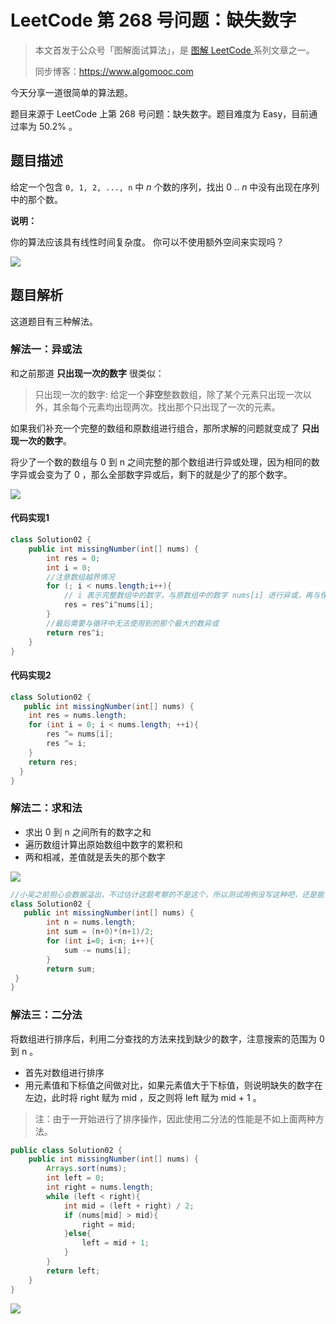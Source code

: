 # LeetCode 第 268 号问题：缺失数字

> 本文首发于公众号「图解面试算法」，是 [图解 LeetCode ](<https://github.com/MisterBooo/LeetCodeAnimation>) 系列文章之一。
>
> 同步博客：https://www.algomooc.com

今天分享一道很简单的算法题。

题目来源于 LeetCode 上第 268 号问题：缺失数字。题目难度为 Easy，目前通过率为 50.2% 。

## 题目描述

给定一个包含 `0, 1, 2, ..., n` 中 *n* 个数的序列，找出 0 .. *n* 中没有出现在序列中的那个数。

**说明：**

你的算法应该具有线性时间复杂度。 你可以不使用额外空间来实现吗？

![](https://blog-1257126549.cos.ap-guangzhou.myqcloud.com/blog/i47fw.png)

## 题目解析

这道题目有三种解法。

### 解法一：异或法

和之前那道 **只出现一次的数字** 很类似：

> 只出现一次的数字:  给定一个**非空**整数数组，除了某个元素只出现一次以外，其余每个元素均出现两次。找出那个只出现了一次的元素。

如果我们补充一个完整的数组和原数组进行组合，那所求解的问题就变成了 **只出现一次的数字**。

将少了一个数的数组与 0 到 n 之间完整的那个数组进行异或处理，因为相同的数字异或会变为了 0 ，那么全部数字异或后，剩下的就是少了的那个数字。

![](https://blog-1257126549.cos.ap-guangzhou.myqcloud.com/blog/el8zt.png)

#### 代码实现1

```java
class Solution02 {
    public int missingNumber(int[] nums) {
        int res = 0;
        int i = 0;
        //注意数组越界情况
        for (; i < nums.length;i++){
            // i 表示完整数组中的数字，与原数组中的数字 nums[i] 进行异或，再与保存的结果异或
            res = res^i^nums[i];
        }
        //最后需要与循环中无法使用到的那个最大的数异或
        return res^i;
    }
}
```

#### 代码实现2

```java
class Solution02 {
   public int missingNumber(int[] nums) {
    int res = nums.length;
    for (int i = 0; i < nums.length; ++i){
        res ^= nums[i];
        res ^= i;
    }
    return res;
  }
}
```



### 解法二：求和法

- 求出 0 到 n 之间所有的数字之和
- 遍历数组计算出原始数组中数字的累积和
- 两和相减，差值就是丢失的那个数字

![](../Animation/Animation.gif)

```java
//小吴之前担心会数据溢出，不过估计这题考察的不是这个，所以测试用例没写这种吧，还是能 AC 的
class Solution02 {
   public int missingNumber(int[] nums) {
        int n = nums.length;
        int sum = (n+0)*(n+1)/2;
        for (int i=0; i<n; i++){
            sum -= nums[i];
        }
        return sum;
 }
}
```



### 解法三：二分法

将数组进行排序后，利用二分查找的方法来找到缺少的数字，注意搜索的范围为 0 到 n 。

- 首先对数组进行排序
- 用元素值和下标值之间做对比，如果元素值大于下标值，则说明缺失的数字在左边，此时将 right 赋为 mid ，反之则将 left 赋为 mid + 1 。

> 注：由于一开始进行了排序操作，因此使用二分法的性能是不如上面两种方法。

```java
public class Solution02 {
    public int missingNumber(int[] nums) {
        Arrays.sort(nums);
        int left = 0;
        int right = nums.length;
        while (left < right){
            int mid = (left + right) / 2;
            if (nums[mid] > mid){
                right = mid;
            }else{
                left = mid + 1;  
            }
        }
        return left;
    }
}
```



![](../../Pictures/qrcode.jpg)